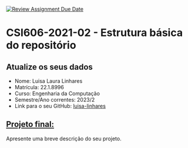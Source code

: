 [![Review Assignment Due Date](https://classroom.github.com/assets/deadline-readme-button-24ddc0f5d75046c5622901739e7c5dd533143b0c8e959d652212380cedb1ea36.svg)](https://classroom.github.com/a/OP3aNSDP)
# **CSI606-2021-02 - Estrutura básica do repositório**

## Atualize os seus dados

- Nome: Luisa Laura Linhares
- Matrícula: 22.1.8996
- Curso: Engenharia da Computação
- Semestre/Ano correntes: 2023/2
- Link para o seu GitHub: [luisa-linhares](https://github.com/luisa-linhares)

## [Projeto final:](./Projeto/README.md)

Apresente uma breve descrição do seu projeto.
